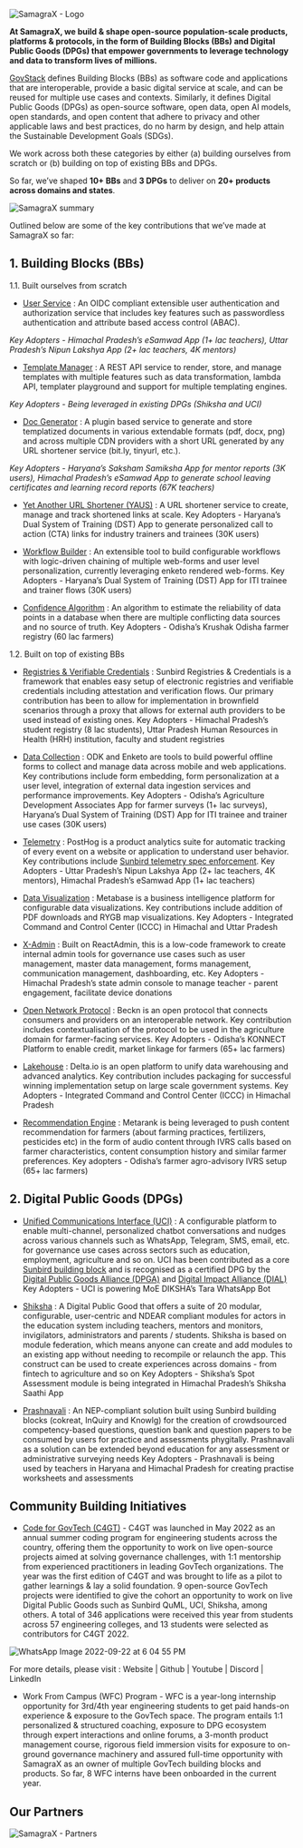 ![SamagraX - Logo](https://user-images.githubusercontent.com/80503666/192479293-4202ed08-7085-4470-a222-ecf9beac52fd.jpg)

**At SamagraX, we build & shape open-source population-scale products, platforms & protocols, in the form of Building Blocks (BBs) and Digital Public Goods (DPGs) that empower governments to leverage technology and data to transform lives of millions.** 

[GovStack](https://www.govstack.global/) defines Building Blocks (BBs) as software code and applications that are interoperable, provide a basic digital service at scale, and can be reused for multiple use cases and contexts. Similarly, it defines Digital Public Goods (DPGs) as open-source software, open data, open AI models, open standards, and open content that adhere to privacy and other applicable laws and best practices, do no harm by design, and help attain the Sustainable Development Goals (SDGs). 

We work across both these categories by either 
(a) building ourselves from scratch or 
(b) building on top of existing BBs and DPGs.

So far, we’ve shaped **10+ BBs** and **3 DPGs** to deliver on **20+ products across domains and states**. 

![SamagraX summary](https://user-images.githubusercontent.com/80503666/192477510-f2fc35b0-b3fc-438e-bc9a-fc4fe90ef69c.jpg)

Outlined below are some of the key contributions that we’ve made at SamagraX so far:

## 1. Building Blocks (BBs)
1.1. Built ourselves from scratch
- [User Service](https://github.com/Samagra-Development/user-service) : An OIDC compliant extensible user authentication and authorization service that includes key features such as passwordless authentication and attribute based access control (ABAC).

*Key Adopters - Himachal Pradesh’s eSamwad App (1+ lac teachers), Uttar Pradesh’s Nipun Lakshya App (2+ lac  teachers, 4K mentors)*

- [Template Manager](https://github.com/Samagra-Development/templater) : A REST API service to render, store, and manage templates with multiple features such as data transformation, lambda API, templater playground and support for multiple templating engines.

*Key Adopters - Being leveraged in existing DPGs (Shiksha and UCI)*

- [Doc Generator](https://github.com/Samagra-Development/Doc-Generator) : A plugin based service to generate and store templatized documents in various extendable formats (pdf, docx, png) and across multiple CDN providers with a short URL generated by any URL shortener service (bit.ly, tinyurl, etc.).

*Key Adopters - Haryana’s Saksham Samiksha App for mentor reports (3K users), Himachal Pradesh’s eSamwad App to generate school leaving certificates and learning record reports (67K teachers)*

- [Yet Another URL Shortener (YAUS)](https://github.com/Samagra-Development/yaus) : A URL shortener service to create, manage and track shortened links at scale.
Key Adopters - Haryana’s Dual System of Training (DST) App to generate personalized call to action (CTA) links for industry trainers and trainees (30K users)

- [Workflow Builder](https://github.com/Samagra-Development/workflow) : An extensible tool to build configurable workflows with logic-driven chaining of multiple web-forms and user level personalization, currently leveraging enketo rendered web-forms. 
Key Adopters - Haryana’s Dual System of Training (DST) App for ITI trainee and trainer flows (30K users)

- [Confidence Algorithm](https://github.com/DataGov-SamagraX/confidence_measurement) : An algorithm to estimate the reliability of data points  in a database  when there are multiple conflicting data sources and no source of truth.
Key Adopters - Odisha’s Krushak Odisha farmer registry (60 lac farmers) 

1.2. Built on top of existing BBs
- [Registries & Verifiable Credentials](https://github.com/Sunbird-RC) : Sunbird Registries & Credentials is a framework that enables easy setup of electronic registries and verifiable credentials including attestation and verification flows. Our primary contribution has been to allow for implementation in brownfield scenarios through a proxy that allows for external auth providers to be used instead of existing ones.
Key Adopters - Himachal Pradesh’s student registry (8 lac students), Uttar Pradesh Human Resources in Health (HRH) institution, faculty and student registries 

- [Data Collection](https://github.com/Samagra-Development/aggregate) : ODK and Enketo are tools to build powerful offline forms to collect and manage data across mobile and web applications. Key contributions include form embedding, form personalization at a user level, integration of external data ingestion services and performance improvements.
Key Adopters - Odisha’s Agriculture Development Associates App for farmer surveys (1+ lac surveys), Haryana’s Dual System of Training (DST) App for ITI trainee and trainer use cases (30K users)

- [Telemetry](https://github.com/PostHog/posthog) : PostHog is a product analytics suite for automatic tracking of every event on a website or application to understand user behavior. Key contributions include [Sunbird telemetry spec enforcement](https://github.com/pratik2315/telemetry-documentation/blob/docs-branch/docs/overview-telemetry.md#specifications-followed-by-telemetry-samagra).
Key Adopters - Uttar Pradesh’s Nipun Lakshya App (2+ lac  teachers, 4K mentors), Himachal Pradesh’s eSamwad App (1+ lac teachers)

- [Data Visualization](https://github.com/Samagra-Development/metabase) : Metabase is a business intelligence platform for configurable data visualizations. Key contributions include addition of PDF downloads and RYGB map visualizations.
Key Adopters - Integrated Command and Control Center (ICCC) in Himachal and Uttar Pradesh                         

- [X-Admin](https://github.com/Samagra-Development/x-admin) : Built on ReactAdmin, this is a low-code framework to create internal admin tools for governance use cases such as user management, master data management, forms management, communication management, dashboarding, etc.
Key Adopters - Himachal Pradesh’s state admin console to manage teacher - parent engagement, facilitate device donations

- [Open Network Protocol](https://github.com/beckn) : Beckn is an open protocol that connects consumers and providers on an interoperable network. Key contribution includes contextualisation of the protocol to be used in the agriculture domain for farmer-facing services. 
Key Adopters - Odisha’s KONNECT Platform to enable credit, market linkage for farmers (65+ lac farmers)

- [Lakehouse](https://github.com/DataGov-SamagraX) : Delta.io is an open platform to unify data warehousing and advanced analytics. Key contribution includes packaging for successful winning implementation setup on large scale government systems.
Key Adopters - Integrated Command and Control Center (ICCC) in Himachal Pradesh

- [Recommendation Engine](https://github.com/DataGov-SamagraX/KO_Metarank_implementation) : Metarank is being leveraged to push content recommendation for farmers (about farming practices, fertilizers, pesticides etc) in the form of audio content through IVRS calls based on farmer characteristics, content consumption history and similar farmer preferences. 
Key adopters - Odisha’s farmer agro-advisory IVRS setup (65+ lac farmers)

## 2. Digital Public Goods (DPGs)
- [Unified Communications Interface (UCI)](https://uci.sunbird.org/) : A configurable platform to enable multi-channel, personalized chatbot conversations and nudges across various channels such as WhatsApp, Telegram, SMS, email, etc. for governance use cases across sectors such as education, employment, agriculture and so on. UCI has been contributed as a core [Sunbird building block](https://www.sunbird.org/building-blocks) and is recognised as a certified DPG by the [Digital Public Goods Alliance (DPGA)](https://digitalpublicgoods.net/registry/sunbird-uci.html) and [Digital Impact Alliance (DIAL)](https://solutions.dial.community/products/sunbird_uci)
Key Adopters - UCI is powering MoE DIKSHA’s Tara WhatsApp Bot

- [Shiksha](https://github.com/shiksha-platform) : A Digital Public Good that offers a suite of 20 modular, configurable, user-centric and NDEAR compliant modules for actors in the education system including teachers, mentors and monitors, invigilators, administrators and parents / students. Shiksha is based on module federation, which means anyone can create and add modules to an existing app without needing to recompile or relaunch the app. This construct can be used to create experiences across domains - from fintech to agriculture and so on
Key Adopters - Shiksha’s Spot Assessment module is being integrated in Himachal Pradesh’s Shiksha Saathi App 

- [Prashnavali](https://drive.google.com/file/d/1lLft4ujpVKNQaGyXJOy48pMOLYlVHifa/view) : An NEP-compliant solution built using Sunbird building blocks (cokreat, InQuiry and Knowlg) for the creation of crowdsourced competency-based questions, question bank and question papers to be consumed by users for practice and assessments phygitally. Prashnavali as a solution can be extended beyond education for any assessment or administrative surveying needs
Key Adopters - Prashnavali is being used by teachers in Haryana and Himachal Pradesh for creating practise worksheets and assessments

## Community Building Initiatives
- [Code for GovTech (C4GT)](https://www.codeforgovtech.in/) - C4GT was launched in May 2022 as an annual summer coding program for engineering students across the country, offering them the opportunity to work on live open-source projects aimed at solving governance challenges, with 1:1 mentorship from experienced practitioners in leading GovTech organizations. The year was the first edition of C4GT and was brought to life as a pilot to gather learnings & lay a solid foundation. 9 open-source GovTech projects were identified to give the cohort an opportunity to work on live Digital Public Goods such as Sunbird QuML, UCI, Shiksha, among others. A total of 346 applications were received this year from students across 57 engineering colleges, and 13 students were selected as contributors for C4GT 2022. 

![WhatsApp Image 2022-09-22 at 6 04 55 PM](https://user-images.githubusercontent.com/80503666/192440242-10c93e86-a844-4e8b-8e18-5a577caa9241.jpeg)

For more details, please visit : Website | Github | Youtube | Discord | LinkedIn 

- Work From Campus (WFC) Program - WFC is a year-long internship opportunity for 3rd/4th year engineering students to get paid hands-on experience & exposure to the GovTech space. The program entails 1:1 personalized & structured coaching, exposure to DPG ecosystem through expert interactions and online forums, a 3-month product management course, rigorous field immersion visits for exposure to on-ground governance machinery and assured full-time opportunity with SamagraX as an owner of multiple GovTech building blocks and products. So far, 8 WFC interns have been onboarded in the current year.

## Our Partners

![SamagraX - Partners](https://user-images.githubusercontent.com/80503666/192477697-7ab07274-d8db-49f6-b05b-719b8adf40d8.jpg)
